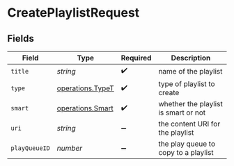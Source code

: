 # CreatePlaylistRequest


## Fields

| Field                                                | Type                                                 | Required                                             | Description                                          |
| ---------------------------------------------------- | ---------------------------------------------------- | ---------------------------------------------------- | ---------------------------------------------------- |
| `title`                                              | *string*                                             | :heavy_check_mark:                                   | name of the playlist                                 |
| `type`                                               | [operations.TypeT](../../models/operations/typet.md) | :heavy_check_mark:                                   | type of playlist to create                           |
| `smart`                                              | [operations.Smart](../../models/operations/smart.md) | :heavy_check_mark:                                   | whether the playlist is smart or not                 |
| `uri`                                                | *string*                                             | :heavy_minus_sign:                                   | the content URI for the playlist                     |
| `playQueueID`                                        | *number*                                             | :heavy_minus_sign:                                   | the play queue to copy to a playlist                 |
